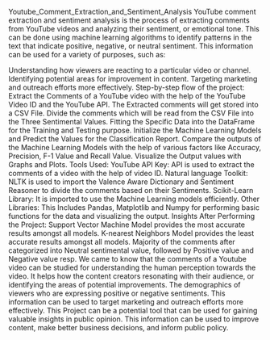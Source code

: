 Youtube_Comment_Extraction_and_Sentiment_Analysis
YouTube comment extraction and sentiment analysis is the process of extracting comments from YouTube videos and analyzing their sentiment, or emotional tone. This can be done using machine learning algorithms to identify patterns in the text that indicate positive, negative, or neutral sentiment.
This information can be used for a variety of purposes, such as:

Understanding how viewers are reacting to a particular video or channel.
Identifying potential areas for improvement in content.
Targeting marketing and outreach efforts more effectively.
Step-by-step flow of the project:
Extract the Comments of a YouTube video with the help of the YouTube Video ID and the YouTube API. The Extracted comments will get stored into a CSV File.
Divide the comments which will be read from the CSV File into the Three Sentimental Values.
Fitting the Specific Data into the DataFrame for the Training and Testing purpose.
Initialize the Machine Learning Models and Predict the Values for the Classification Report.
Compare the outputs of the Machine Learning Models with the help of various factors like Accuracy, Precision, F-1 Value and Recall Value.
Visualize the Output values with Graphs and Plots.
Tools Used:
YouTube API Key: API is used to extract the comments of a video with the help of video ID.
Natural language Toolkit: NLTK is used to import the Valence Aware Dictionary and Sentiment Reasoner to divide the comments based on their Sentiments.
Scikit-Learn Library: It is imported to use the Machine Learning models efficiently.
Other Libraries: This Includes Pandas, Matplotlib and Numpy for performing basic functions for the data and visualizing the output.
Insights After Performing the Project:
Support Vector Machine Model provides the most accurate results amongst all models.
K-nearest Neighbors Model provides the least accurate results amongst all models.
Majority of the comments after categorized into Neutral sentimental value, followed by Positive value and Negative value resp.
We came to know that the comments of a Youtube video can be studied for understanding the human perception towards the video.
It helps how the content creators resonating with their audience, or identifying the areas of potential improvements.
The demographics of viewers who are expressing positive or negative sentiments. This information can be used to target marketing and outreach efforts more effectively.
This Project can be a potential tool that can be used for gaining valuable insights in public opinion.
This information can be used to improve content, make better business decisions, and inform public policy.
